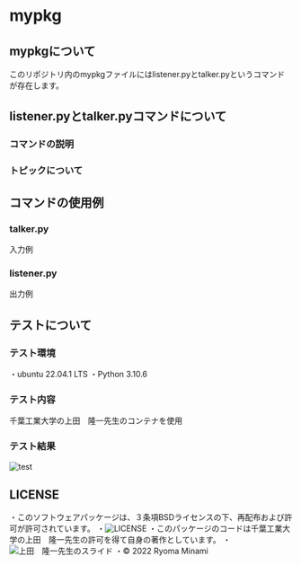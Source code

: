 # mypkg

## mypkgについて

このリポジトリ内のmypkgファイルにはlistener.pyとtalker.pyというコマンドが存在します。

## listener.pyとtalker.pyコマンドについて

### コマンドの説明

### トピックについて

## コマンドの使用例

### talker.py
入力例

### listener.py
出力例


## テストについて

### テスト環境
・ubuntu 22.04.1 LTS
・Python 3.10.6

### テスト内容
千葉工業大学の上田　隆一先生のコンテナを使用

### テスト結果
![test](https://github.com/RyomaMinami/mypkg/actions/workflows/test.yml/badge.svg)

## LICENSE
・このソフトウェアパッケージは、３条項BSDライセンスの下、再配布および許可が許可されています。
・![LICENSE](https://github.com/RyomaMinami/mypkg/LICENSE)
・このパッケージのコードは千葉工業大学の上田　隆一先生の許可を得て自身の著作としています。
・![上田　隆一先生のスライド](https://github.com/ryuichiueda/my_slides/tree/master/robosys_2022)
・© 2022 Ryoma Minami




　
